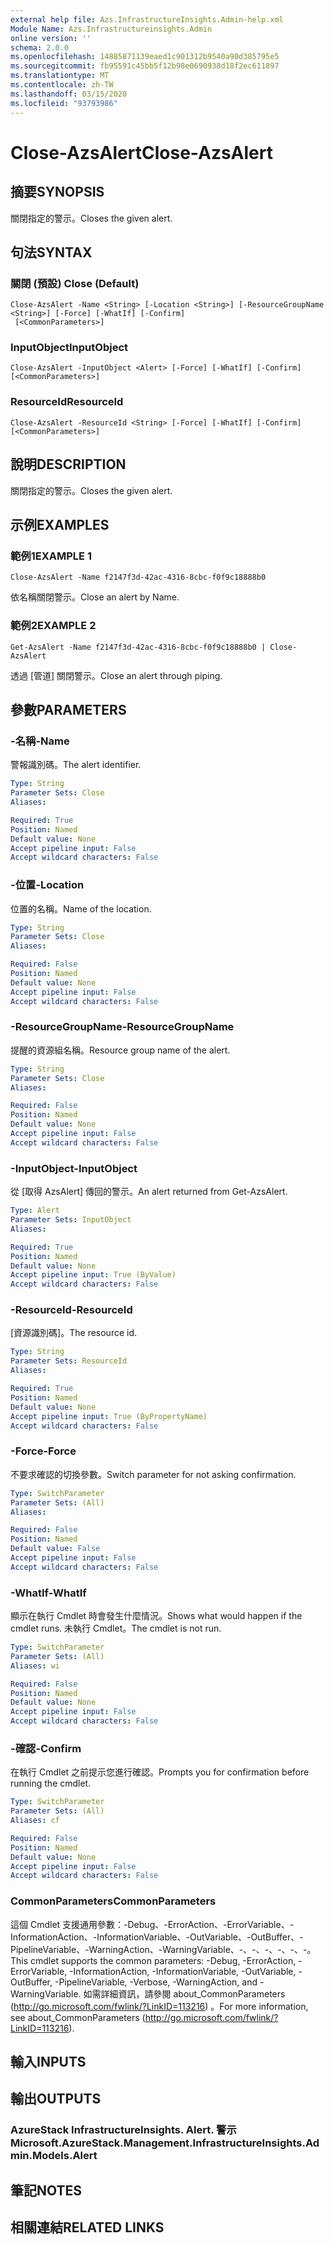 ```yaml
---
external help file: Azs.InfrastructureInsights.Admin-help.xml
Module Name: Azs.Infrastructureinsights.Admin
online version: ''
schema: 2.0.0
ms.openlocfilehash: 14885871139eaed1c901312b9540a90d385795e5
ms.sourcegitcommit: fb95591c45bb5f12b98e0690938d18f2ec611897
ms.translationtype: MT
ms.contentlocale: zh-TW
ms.lasthandoff: 03/15/2020
ms.locfileid: "93793986"
---
```

# <span data-ttu-id="3b3a0-101">Close-AzsAlert</span><span class="sxs-lookup"><span data-stu-id="3b3a0-101">Close-AzsAlert</span></span>

## <span data-ttu-id="3b3a0-102">摘要</span><span class="sxs-lookup"><span data-stu-id="3b3a0-102">SYNOPSIS</span></span>
<span data-ttu-id="3b3a0-103">關閉指定的警示。</span><span class="sxs-lookup"><span data-stu-id="3b3a0-103">Closes the given alert.</span></span>

## <span data-ttu-id="3b3a0-104">句法</span><span class="sxs-lookup"><span data-stu-id="3b3a0-104">SYNTAX</span></span>

### <span data-ttu-id="3b3a0-105">關閉 (預設) </span><span class="sxs-lookup"><span data-stu-id="3b3a0-105">Close (Default)</span></span>
```
Close-AzsAlert -Name <String> [-Location <String>] [-ResourceGroupName <String>] [-Force] [-WhatIf] [-Confirm]
 [<CommonParameters>]
```

### <span data-ttu-id="3b3a0-106">InputObject</span><span class="sxs-lookup"><span data-stu-id="3b3a0-106">InputObject</span></span>
```
Close-AzsAlert -InputObject <Alert> [-Force] [-WhatIf] [-Confirm] [<CommonParameters>]
```

### <span data-ttu-id="3b3a0-107">ResourceId</span><span class="sxs-lookup"><span data-stu-id="3b3a0-107">ResourceId</span></span>
```
Close-AzsAlert -ResourceId <String> [-Force] [-WhatIf] [-Confirm] [<CommonParameters>]
```

## <span data-ttu-id="3b3a0-108">說明</span><span class="sxs-lookup"><span data-stu-id="3b3a0-108">DESCRIPTION</span></span>
<span data-ttu-id="3b3a0-109">關閉指定的警示。</span><span class="sxs-lookup"><span data-stu-id="3b3a0-109">Closes the given alert.</span></span>

## <span data-ttu-id="3b3a0-110">示例</span><span class="sxs-lookup"><span data-stu-id="3b3a0-110">EXAMPLES</span></span>

### <span data-ttu-id="3b3a0-111">範例1</span><span class="sxs-lookup"><span data-stu-id="3b3a0-111">EXAMPLE 1</span></span>
```
Close-AzsAlert -Name f2147f3d-42ac-4316-8cbc-f0f9c18888b0
```

<span data-ttu-id="3b3a0-112">依名稱關閉警示。</span><span class="sxs-lookup"><span data-stu-id="3b3a0-112">Close an alert by Name.</span></span>

### <span data-ttu-id="3b3a0-113">範例2</span><span class="sxs-lookup"><span data-stu-id="3b3a0-113">EXAMPLE 2</span></span>
```
Get-AzsAlert -Name f2147f3d-42ac-4316-8cbc-f0f9c18888b0 | Close-AzsAlert
```

<span data-ttu-id="3b3a0-114">透過 [管道] 關閉警示。</span><span class="sxs-lookup"><span data-stu-id="3b3a0-114">Close an alert through piping.</span></span>

## <span data-ttu-id="3b3a0-115">參數</span><span class="sxs-lookup"><span data-stu-id="3b3a0-115">PARAMETERS</span></span>

### <span data-ttu-id="3b3a0-116">-名稱</span><span class="sxs-lookup"><span data-stu-id="3b3a0-116">-Name</span></span>
<span data-ttu-id="3b3a0-117">警報識別碼。</span><span class="sxs-lookup"><span data-stu-id="3b3a0-117">The alert identifier.</span></span>

```yaml
Type: String
Parameter Sets: Close
Aliases:

Required: True
Position: Named
Default value: None
Accept pipeline input: False
Accept wildcard characters: False
```

### <span data-ttu-id="3b3a0-118">-位置</span><span class="sxs-lookup"><span data-stu-id="3b3a0-118">-Location</span></span>
<span data-ttu-id="3b3a0-119">位置的名稱。</span><span class="sxs-lookup"><span data-stu-id="3b3a0-119">Name of the location.</span></span>

```yaml
Type: String
Parameter Sets: Close
Aliases:

Required: False
Position: Named
Default value: None
Accept pipeline input: False
Accept wildcard characters: False
```

### <span data-ttu-id="3b3a0-120">-ResourceGroupName</span><span class="sxs-lookup"><span data-stu-id="3b3a0-120">-ResourceGroupName</span></span>
<span data-ttu-id="3b3a0-121">提醒的資源組名稱。</span><span class="sxs-lookup"><span data-stu-id="3b3a0-121">Resource group name of the alert.</span></span>

```yaml
Type: String
Parameter Sets: Close
Aliases:

Required: False
Position: Named
Default value: None
Accept pipeline input: False
Accept wildcard characters: False
```

### <span data-ttu-id="3b3a0-122">-InputObject</span><span class="sxs-lookup"><span data-stu-id="3b3a0-122">-InputObject</span></span>
<span data-ttu-id="3b3a0-123">從 [取得 AzsAlert] 傳回的警示。</span><span class="sxs-lookup"><span data-stu-id="3b3a0-123">An alert returned from Get-AzsAlert.</span></span>

```yaml
Type: Alert
Parameter Sets: InputObject
Aliases:

Required: True
Position: Named
Default value: None
Accept pipeline input: True (ByValue)
Accept wildcard characters: False
```

### <span data-ttu-id="3b3a0-124">-ResourceId</span><span class="sxs-lookup"><span data-stu-id="3b3a0-124">-ResourceId</span></span>
<span data-ttu-id="3b3a0-125">[資源識別碼]。</span><span class="sxs-lookup"><span data-stu-id="3b3a0-125">The resource id.</span></span>

```yaml
Type: String
Parameter Sets: ResourceId
Aliases:

Required: True
Position: Named
Default value: None
Accept pipeline input: True (ByPropertyName)
Accept wildcard characters: False
```

### <span data-ttu-id="3b3a0-126">-Force</span><span class="sxs-lookup"><span data-stu-id="3b3a0-126">-Force</span></span>
<span data-ttu-id="3b3a0-127">不要求確認的切換參數。</span><span class="sxs-lookup"><span data-stu-id="3b3a0-127">Switch parameter for not asking confirmation.</span></span>

```yaml
Type: SwitchParameter
Parameter Sets: (All)
Aliases:

Required: False
Position: Named
Default value: False
Accept pipeline input: False
Accept wildcard characters: False
```

### <span data-ttu-id="3b3a0-128">-WhatIf</span><span class="sxs-lookup"><span data-stu-id="3b3a0-128">-WhatIf</span></span>
<span data-ttu-id="3b3a0-129">顯示在執行 Cmdlet 時會發生什麼情況。</span><span class="sxs-lookup"><span data-stu-id="3b3a0-129">Shows what would happen if the cmdlet runs.</span></span>
<span data-ttu-id="3b3a0-130">未執行 Cmdlet。</span><span class="sxs-lookup"><span data-stu-id="3b3a0-130">The cmdlet is not run.</span></span>

```yaml
Type: SwitchParameter
Parameter Sets: (All)
Aliases: wi

Required: False
Position: Named
Default value: None
Accept pipeline input: False
Accept wildcard characters: False
```

### <span data-ttu-id="3b3a0-131">-確認</span><span class="sxs-lookup"><span data-stu-id="3b3a0-131">-Confirm</span></span>
<span data-ttu-id="3b3a0-132">在執行 Cmdlet 之前提示您進行確認。</span><span class="sxs-lookup"><span data-stu-id="3b3a0-132">Prompts you for confirmation before running the cmdlet.</span></span>

```yaml
Type: SwitchParameter
Parameter Sets: (All)
Aliases: cf

Required: False
Position: Named
Default value: None
Accept pipeline input: False
Accept wildcard characters: False
```

### <span data-ttu-id="3b3a0-133">CommonParameters</span><span class="sxs-lookup"><span data-stu-id="3b3a0-133">CommonParameters</span></span>
<span data-ttu-id="3b3a0-134">這個 Cmdlet 支援通用參數：-Debug、-ErrorAction、-ErrorVariable、-InformationAction、-InformationVariable、-OutVariable、-OutBuffer、-PipelineVariable、-WarningAction、-WarningVariable、-、-、-、-、-、-。</span><span class="sxs-lookup"><span data-stu-id="3b3a0-134">This cmdlet supports the common parameters: -Debug, -ErrorAction, -ErrorVariable, -InformationAction, -InformationVariable, -OutVariable, -OutBuffer, -PipelineVariable, -Verbose, -WarningAction, and -WarningVariable.</span></span> <span data-ttu-id="3b3a0-135">如需詳細資訊，請參閱 about_CommonParameters (http://go.microsoft.com/fwlink/?LinkID=113216) 。</span><span class="sxs-lookup"><span data-stu-id="3b3a0-135">For more information, see about_CommonParameters (http://go.microsoft.com/fwlink/?LinkID=113216).</span></span>

## <span data-ttu-id="3b3a0-136">輸入</span><span class="sxs-lookup"><span data-stu-id="3b3a0-136">INPUTS</span></span>

## <span data-ttu-id="3b3a0-137">輸出</span><span class="sxs-lookup"><span data-stu-id="3b3a0-137">OUTPUTS</span></span>

### <span data-ttu-id="3b3a0-138">AzureStack InfrastructureInsights. Alert. 警示</span><span class="sxs-lookup"><span data-stu-id="3b3a0-138">Microsoft.AzureStack.Management.InfrastructureInsights.Admin.Models.Alert</span></span>

## <span data-ttu-id="3b3a0-139">筆記</span><span class="sxs-lookup"><span data-stu-id="3b3a0-139">NOTES</span></span>

## <span data-ttu-id="3b3a0-140">相關連結</span><span class="sxs-lookup"><span data-stu-id="3b3a0-140">RELATED LINKS</span></span>
